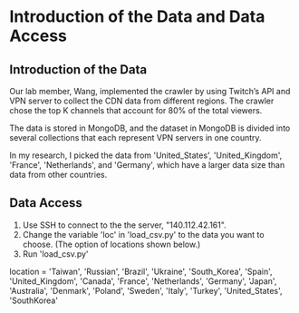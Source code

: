 # Introduction of the Data and Data Access

## Introduction of the Data

Our lab member, Wang, implemented the crawler by using Twitch’s API and VPN server to collect the CDN data from different regions. The crawler chose the top K channels that account for 80% of the total viewers.

The data is stored in MongoDB, and the dataset in MongoDB is divided into several collections that each represent VPN servers in one country. 

In my research, I picked the data from 'United_States', 'United_Kingdom', 'France', 'Netherlands', and 'Germany', which have a larger data size than data from other countries.

## Data Access
1. Use SSH to connect to the the server, "140.112.42.161".
2. Change the variable 'loc' in 'load_csv.py' to the data you want to choose. (The option of locations shown below.) 
3. Run 'load_csv.py'

location = 'Taiwan', 'Russian', 'Brazil', 'Ukraine', 'South_Korea', 'Spain', 'United_Kingdom', 'Canada', 'France', 'Netherlands', 'Germany', 'Japan', 'Australia', 'Denmark', 'Poland', 'Sweden', 'Italy', 'Turkey', 'United_States', 'SouthKorea'
